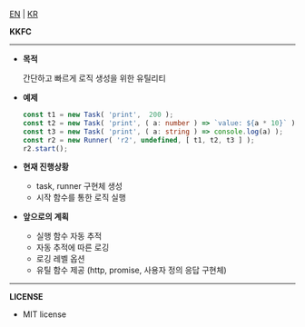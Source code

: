 [EN](https://github.com/load28/kkfc) | [KR](https://github.com/load28/kkfc/blob/master/README_kr.md)

**KKFC**
****

* **목적**

    간단하고 빠르게 로직 생성을 위한 유틸리티
    
* **예제**
    
    ```ts
    const t1 = new Task( 'print',  200 );
    const t2 = new Task( 'print', ( a: number ) => `value: ${a * 10}` );
    const t3 = new Task( 'print', ( a: string ) => console.log(a) );
    const r2 = new Runner( 'r2', undefined, [ t1, t2, t3 ] );
    r2.start();  
    ```
  
* **현재 진행상황**

    * task, runner 구현체 생성
    * 시작 함수를 통한 로직 실행 
    
* **앞으로의 계획**

    * 실행 함수 자동 추적
    * 자동 추적에 따른 로깅
    * 로깅 레벨 옵션
    * 유틸 함수 제공 (http, promise, 사용자 정의 응답 구현체)


***

**LICENSE**
    
  * MIT license

